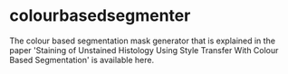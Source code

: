 # colourbasedsegmenter
The colour based segmentation mask generator that is explained in the paper 'Staining of Unstained Histology Using Style Transfer With Colour Based Segmentation' is available here.
